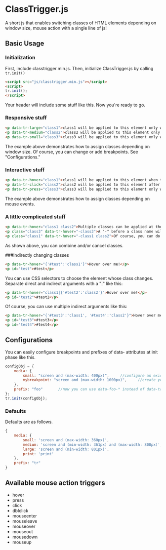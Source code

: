 # ClassTrigger.js
A short js that enables switching classes of HTML elements depending on window size, mouse action with a single line of js!

## Basic Usage
### Initialization
First, include classtrigger.min.js.
Then, initialize ClassTrigger.js by calling `tr.init()`
```html
<script src="js/classtrigger.min.js"></script>
<script>
tr.init();
</script>
```
Your header will include some stuff like this.
Now you're ready to go.

### Responsive stuff
```html
<p data-tr-large="class1">class1 will be applied to this element only when the window size is larger than 800px.</p>
<p data-tr-medium="class2">class2 will be applied to this element only when the window size is larger than 360px and smaller or equal to 800px.</p>
<p data-tr-small="class3">class3 will be applied to this element only when the window size is smaller or equal to 360px.</p>
```
The example above demonstrates how to assign classes depending on window size.
Of course, you can change or add breakpoints. See "Configurations."

### Interactive stuff
```html
<p data-tr-hover="class1">class1 will be applied to this element when the cursor hovers over this element.</p>
<p data-tr-click="class2">class2 will be applied to this element after it is clicked.</p>
<p data-tr-press="class3">class3 will be applied to this element only while the mouse button is pressed.</p>
```
The example above demonstrates how to assign classes depending on mouse events.

### A little complicated stuff
```html
<p data-tr-hover="class1 class2">Multiple classes can be applied at the same time!</p>
<p class="class3" data-tr-hover="-class3">A "-" before a class name will cancel the class.</p>
<p class="class1" data-tr-hover="-class1 class2">Of course, you can do this!</p>
```
As shown above, you can combine and/or cancel classes.

###Indirectly changing classes
```html
<p data-tr-hover="{'#test':'class1'}">Hover over me!</p>
<p id="test">#test</p>
```
You can use CSS selectors to choose the element whose class changes.
Separate direct and indirect arguments with a "|" like this:
```html
<p data-tr-hover="class1|{'#test2':'class2'}">Hover over me!</p>
<p id="test2">#test2</p>
```
Of course, you can use multiple indirect arguments like this:
```html
<p data-tr-hover="{'#test3':'class1', '#test4':'class2'}">Hover over me!</p>
<p id="test3">#test3</p>
<p id="test4">#test4</p>
```

## Configurations
You can easily configure breakpoints and prefixes of data- attributes at init phase like this.
```javascript
configObj = {
	media: {
		small: "screen and (max-width: 400px)",		//configure an existing breakpoint
		mybreakpoint: "screen and (max-width: 1000px)",		//create your own breakpoint
	},
	prefix: "foo"		//now you can use data-foo-* instead of data-tr-*
};
tr.init(configObj);
```
### Defaults
Defaults are as follows.
```javascript
{
	media: {
		small: 'screen and (max-width: 360px)',
		medium: 'screen and (min-width: 361px) and (max-width: 800px)',
		large: 'screen and (min-width: 801px)',
		print: 'print'
	},
	prefix: "tr"
}
```

## Available mouse action triggers
* hover
* press
* click
* dblclick
* mouseenter
* mouseleave
* mouseover
* mouseout
* mousedown
* mouseup
